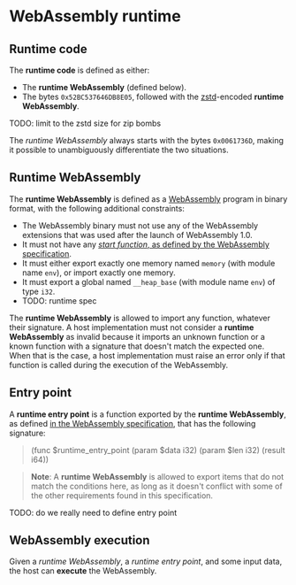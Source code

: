 # WebAssembly runtime

## Runtime code

The **runtime code** is defined as either:

- The **runtime WebAssembly** (defined below).
- The bytes `0x52BC537646DB8E05`, followed with the [zstd](https://datatracker.ietf.org/doc/html/rfc8878)-encoded **runtime WebAssembly**.

TODO: limit to the zstd size for zip bombs

The *runtime WebAssembly* always starts with the bytes `0x0061736D`, making it possible to unambiguously differentiate the two situations.

## Runtime WebAssembly

The **runtime WebAssembly** is defined as a [WebAssembly](https://webassembly.github.io/spec/) program in binary format, with the following additional constraints:

- The WebAssembly binary must not use any of the WebAssembly extensions that was used after the launch of WebAssembly 1.0.
- It must not have any [*start function*, as defined by the WebAssembly specification](https://webassembly.github.io/spec/core/bikeshed/#start-function%E2%91%A0).
- It must either export exactly one memory named `memory` (with module name `env`), or import exactly one memory.
- It must export a global named `__heap_base` (with module name `env`) of type `i32`.
- TODO: runtime spec

The **runtime WebAssembly** is allowed to import any function, whatever their signature. A host implementation must not consider a **runtime WebAssembly** as invalid because it imports an unknown function or a known function with a signature that doesn't match the expected one. When that is the case, a host implementation must raise an error only if that function is called during the execution of the WebAssembly.

## Entry point

A **runtime entry point** is a function exported by the **runtime WebAssembly**, as defined [in the WebAssembly specification](https://webassembly.github.io/spec/core/bikeshed/#exports%E2%91%A0), that has the following signature:

> (func $runtime_entry_point (param $data i32) (param $len i32) (result i64))

> **Note**: A **runtime WebAssembly** is allowed to export items that do not match the conditions here, as long as it doesn't conflict with some of the other requirements found in this specification.

TODO: do we really need to define entry point

## WebAssembly execution

Given a *runtime WebAssembly*, a *runtime entry point*, and some input data, the host can **execute** the WebAssembly.
